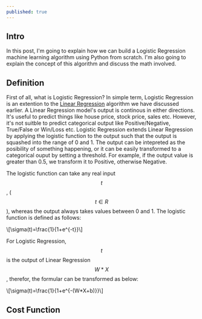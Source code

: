 ```yaml
---
published: true
---
```

## Intro
In this post, I'm going to explain how we can build a Logistic Regression machine learning algorithm using Python from scratch. I'm also going to explain the concept of this algorithm and discuss the math involved.

## Definition
First of all, what is Logistic Regression? In simple term, Logistic Regression is an extention to the [Linear Regression](https://allen-q.github.io/Implement-Linear-Regression-in-Python-From-Scratch) algorithm we have discussed earlier. A Linear Regression model's output is continous in either directions. It's useful to predict things like house price, stock price, sales etc. However, it's not suitble to predict categorical output like Positive/Negative, True/False or Win/Loss etc. Logistic Regression extends Linear Regression by applying the logistic function to the output such that the output is squashed into the range of 0 and 1. The output can be intepreted as the posibility of something happening, or it can be easily transformed to a categorical ouput by setting a threshold. For example, if the output value is greater than 0.5, we transform it to Positive, otherwise Negative. 

The logistic function can take any real input $$t$$, ($$t \in R$$), whereas the output always takes values between 0 and 1. The logistic function is defined as follows:

\\[\sigma(t)=\frac{1}{1+e^{-t}}\\]

For Logistic Regression, $$t$$ is the output of Linear Regression $$W*X$$, therefor, the formular can be transformed as below:

\\[\sigma(t)=\frac{1}{1+e^{-(W*X+b)}}\\]

## Cost Function

